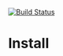 [![Build Status](https://travis-ci.com/OlegKliuchnyk/RestContactService.svg?branch=master)](https://travis-ci.com/OlegKliuchnyk/RestContactService)

# Install